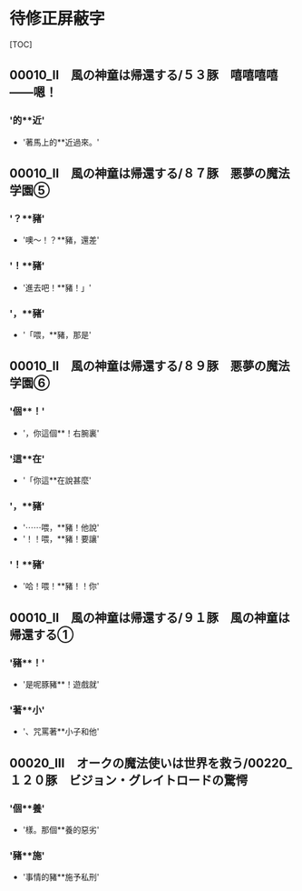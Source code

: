 # 待修正屏蔽字

[TOC]

## 00010_Ⅱ　風の神童は帰還する/５３豚　嘻嘻嘻嘻——嗯！

### '的**近'

- '著馬上的**近過來。'


## 00010_Ⅱ　風の神童は帰還する/８７豚　悪夢の魔法学園⑤

### '？**豬'

- '噢～！？**豬，還差'

### '！**豬'

- '進去吧！**豬！」'

### '，**豬'

- '「喂，**豬，那是'


## 00010_Ⅱ　風の神童は帰還する/８９豚　悪夢の魔法学園⑥

### '個**！'

- '，你這個**！右腕裏'

### '這**在'

- '「你這**在說甚麼'

### '，**豬'

- '⋯⋯喂，**豬！他說'
- '！！喂，**豬！要讓'

### '！**豬'

- '哈！喂！**豬！！你'


## 00010_Ⅱ　風の神童は帰還する/９１豚　風の神童は帰還する①

### '豬**！'

- '是呢豚豬**！遊戲就'

### '著**小'

- '、咒罵著**小子和他'


## 00020_Ⅲ　オークの魔法使いは世界を救う/00220_１２０豚　ビジョン・グレイトロードの驚愕

### '個**養'

- '樣。那個**養的惡劣'

### '豬**施'

- '事情的豬**施予私刑'
